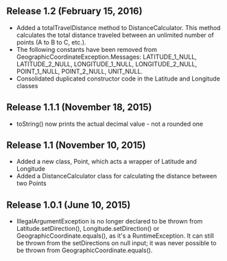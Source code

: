 ## Release 1.2 (February 15, 2016)

* Added a totalTravelDistance method to DistanceCalculator.  This method calculates the total distance traveled between an unlimited number of points (A to B to C, etc.).
* The following constants have been removed from GeographicCoordinateException.Messages:  LATITUDE_1_NULL, LATITUDE_2_NULL, LONGITUDE_1_NULL, LONGITUDE_2_NULL, POINT_1_NULL, POINT_2_NULL, UNIT_NULL.
* Consolidated duplicated constructor code in the Latitude and Longitude classes


## Release 1.1.1 (November 18, 2015)

* toString() now prints the actual decimal value - not a rounded one


## Release 1.1 (November 10, 2015)

* Added a new class, Point, which acts a wrapper of Latitude and Longitude
* Added a DistanceCalculator class for calculating the distance between two Points


## Release 1.0.1 (June 10, 2015)

* IllegalArgumentException is no longer declared to be thrown from Latitude.setDirection(), Longitude.setDirection() or GeographicCoordinate.equals(), as it's a RuntimeException.  It can still be thrown from the setDirections on null input; it was never possible to be thrown from GeographicCoordinate.equals().
